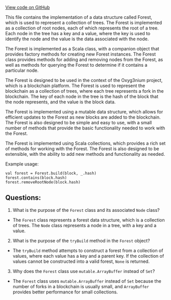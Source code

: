 [View code on GitHub](https://github.com/oxyg3nium/oxyg3nium/util/src/main/scala/org/oxyg3nium/util/Forest.scala)

This file contains the implementation of a data structure called Forest, which is used to represent a collection of trees. The Forest is implemented as a collection of root nodes, each of which represents the root of a tree. Each node in the tree has a key and a value, where the key is used to identify the node and the value is the data associated with the node.

The Forest is implemented as a Scala class, with a companion object that provides factory methods for creating new Forest instances. The Forest class provides methods for adding and removing nodes from the Forest, as well as methods for querying the Forest to determine if it contains a particular node.

The Forest is designed to be used in the context of the Oxyg3nium project, which is a blockchain platform. The Forest is used to represent the blockchain as a collection of trees, where each tree represents a fork in the blockchain. The key of each node in the tree is the hash of the block that the node represents, and the value is the block data.

The Forest is implemented using a mutable data structure, which allows for efficient updates to the Forest as new blocks are added to the blockchain. The Forest is also designed to be simple and easy to use, with a small number of methods that provide the basic functionality needed to work with the Forest.

The Forest is implemented using Scala collections, which provides a rich set of methods for working with the Forest. The Forest is also designed to be extensible, with the ability to add new methods and functionality as needed.

Example usage:

```
val forest = Forest.build(block, _.hash)
forest.contains(block.hash)
forest.removeRootNode(block.hash)
```
## Questions: 
 1. What is the purpose of the `Forest` class and its associated `Node` class?
- The `Forest` class represents a forest data structure, which is a collection of trees. The `Node` class represents a node in a tree, with a key and a value.

2. What is the purpose of the `tryBuild` method in the `Forest` object?
- The `tryBuild` method attempts to construct a forest from a collection of values, where each value has a key and a parent key. If the collection of values cannot be constructed into a valid forest, `None` is returned.

3. Why does the `Forest` class use `mutable.ArrayBuffer` instead of `Set`?
- The `Forest` class uses `mutable.ArrayBuffer` instead of `Set` because the number of forks in a blockchain is usually small, and `ArrayBuffer` provides better performance for small collections.